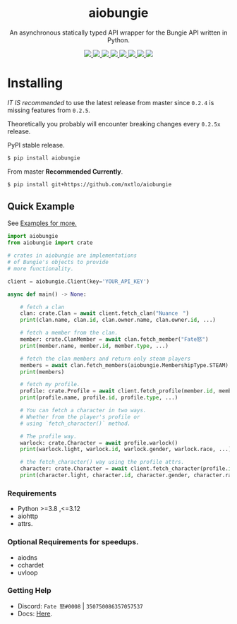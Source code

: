 <div align="center">
    <h1>aiobungie</h1>
    <p>An asynchronous statically typed API wrapper for the Bungie API written in Python.</p>
    <a href="https://codeclimate.com/github/nxtlo/aiobungie/maintainability">
    <img src="https://api.codeclimate.com/v1/badges/09e71a0374875d4594f4/maintainability"/>
    </a>
    <a href="https://github.com/nxtlo/aiobungie/issues">
    <img src="https://img.shields.io/github/issues/nxtlo/aiobungie"/>
    </a>
    <a href="http://python.org">
    <img src="https://img.shields.io/badge/python-3.8%20%7C%203.9%20%7C%203.10dev-blue"/>
    </a>
    <a href="https://pypi.org/project/aiobungie/">
    <img src="https://img.shields.io/pypi/v/aiobungie?color=green"/>
    </a>
    <a href="https://github.com/nxtlo/aiobungie/blob/master/LICENSE">
    <img src="https://img.shields.io/pypi/l/aiobungie"/>
    </a>
    <a href="https://www.codefactor.io/repository/github/nxtlo/aiobungie/">
    <img src="https://www.codefactor.io/repository/github/nxtlo/aiobungie/badge">
    </a>
    <a href="https://github.com/nxtlo/aiobungie/actions/workflows/ci.yml">
    <img src="https://github.com/nxtlo/aiobungie/actions/workflows/ci.yml/badge.svg?branch=master">
    </a>
    <a href="https://codeclimate.com/github/nxtlo/aiobungie/test_coverage"><img src="https://api.codeclimate.com/v1/badges/09e71a0374875d4594f4/test_coverage" /></a>

</div>

# Installing

_IT IS recommended_ to use the latest release from master
since `0.2.4` is missing features from `0.2.5`.

Theoretically you probably will encounter breaking changes every `0.2.5x` release.

PyPI stable release.

```sh
$ pip install aiobungie
```

From master __Recommended Currently__.

```sh
$ pip install git+https://github.com/nxtlo/aiobungie
```

## Quick Example

See [Examples for more.](https://github.com/nxtlo/aiobungie/tree/master/examples)

```python
import aiobungie
from aiobungie import crate

# crates in aiobungie are implementations
# of Bungie's objects to provide
# more functionality.

client = aiobungie.Client(key='YOUR_API_KEY')

async def main() -> None:

    # fetch a clan
    clan: crate.Clan = await client.fetch_clan("Nuanceㅤ")
    print(clan.name, clan.id, clan.owner.name, clan.owner.id, ...)

    # fetch a member from the clan.
    member: crate.ClanMember = await clan.fetch_member("Fate怒")
    print(member.name, member.id, member.type, ...)

    # fetch the clan members and return only steam players
    members = await clan.fetch_members(aiobungie.MembershipType.STEAM)
    print(members)

    # fetch my profile.
    profile: crate.Profile = await client.fetch_profile(member.id, member.type)
    print(profile.name, profile.id, profile.type, ...)

    # You can fetch a character in two ways.
    # Whether from the player's profile or
    # using `fetch_character()` method.

    # The profile way.
    warlock: crate.Character = await profile.warlock()
    print(warlock.light, warlock.id, warlock.gender, warlock.race, ...)

    # the fetch_character() way using the profile attrs.
    character: crate.Character = await client.fetch_character(profile.id, profile.type, profile.warlock_id)
    print(character.light, character.id, character.gender, character.race, ...)
```

### Requirements
* Python >=3.8 ,<=3.12
* aiohttp
* attrs.

### Optional Requirements for speedups.
* aiodns
* cchardet
* uvloop

### Getting Help
* Discord: `Fate 怒#0008` | `350750086357057537`
* Docs: [Here](https://nxtlo.github.io/aiobungie/).
